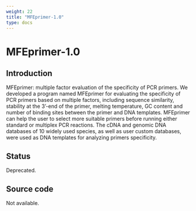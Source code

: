 ```yaml
---
weight: 22
title: "MFEprimer-1.0"
type: docs
---
```



# MFEprimer-1.0

## Introduction

MFEprimer: multiple factor evaluation of the specificity of PCR primers.
We developed a program named MFEprimer for evaluating the specificity of PCR primers based on multiple factors, including sequence similarity, stability at the 3’-end of the primer, melting temperature, GC content and number of binding sites between the primer and DNA templates. MFEprimer can help the user to select more suitable primers before running either standard or multiplex PCR reactions. The cDNA and genomic DNA databases of 10 widely used species, as well as user custom databases, were used as DNA templates for analyzing primers specificity.

## Status

Deprecated.

## Source code

Not available.